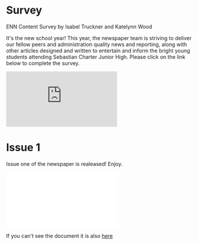
# Survey
ENN Content Survey
by Isabel Truckner and Katelynn Wood


It's the new school year! This year, the newspaper team is striving to deliver our fellow peers and administration quality news and reporting, along with other articles designed and written to entertain and inform the bright young students attending Sebastian Charter Junior High. Please click on the link below to complete the survey.
<iframe src="https://docs.google.com/forms/d/e/1FAIpQLScKvDpLUwEsYeA54flWLkDhLFpnzYankJllHFggaFeIGPkduQ/viewform?embedded=true" width="auto" height="auto" frameborder="0" marginheight="0" marginwidth="0">Loading...</iframe>
<br>

# Issue 1 
Issue one of the newspaper is realeased! Enjoy.

<embed src="ENN.pdf" type="application/pdf" width="auto" height="auto" />

If you can't see the document it is also <a href="https://drive.google.com/file/d/0B2Xi9N_rGI-IMWl2Rjk4MDVuUGZtc1FuR0Z4RWdkRHViaDJ3/view?usp=sharing">here</a>

